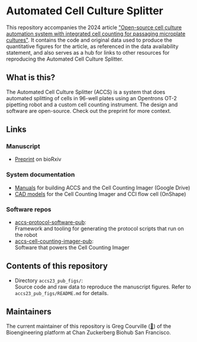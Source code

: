 
# Automated Cell Culture Splitter
This repository accompanies the 2024 article ["Open-source cell culture automation system with integrated cell counting for passaging microplate cultures"](https://doi.org/10.1101/2024.12.27.629034). It contains the code and original data used to produce the quantitative figures for the article, as referenced in the data availability statement, and also serves as a hub for links to other resources for reproducing the Automated Cell Culture Splitter.

## What is this?
The Automated Cell Culture Splitter (ACCS) is a system that does automated splitting of cells in 96-well plates using an Opentrons OT-2 pipetting robot and a custom cell counting instrument. The design and software are open-source. Check out the preprint for more context.

## Links
### Manuscript
- [Preprint](https://www.biorxiv.org/content/10.1101/2024.12.27.629034v1) on bioRxiv

### System documentation

- [Manuals](https://drive.google.com/drive/folders/1MgdO0HoPbRsYp-P-zQJTYHPDtVA4qac9?usp=drive_link) for building ACCS and the Cell Counting Imager (Google Drive)
- [CAD models](https://cad.onshape.com/documents/f7aeac8a6b627cec67d3facc) for the Cell Counting Imager and CCI flow cell (OnShape)

### Software repos
- [accs-protocol-software-pub](https://github.com/czbiohub-sf/accs-protocol-software-pub):  
  Framework and tooling for generating the protocol scripts that run on the robot
- [accs-cell-counting-imager-pub](https://github.com/czbiohub-sf/accs-cell-counting-imager-pub):  
  Software that powers the Cell Counting Imager

## Contents of this repository

- Directory `accs23_pub_figs/`:  
  Source code and raw data to reproduce the manuscript figures. Refer to `accs23_pub_figs/README.md` for details.

## Maintainers

The current maintainer of this repository is Greg Courville ([:email:](mailto:greg.courville@czbiohub.org)) of the Bioengineering platform at Chan Zuckerberg Biohub San Francisco.
